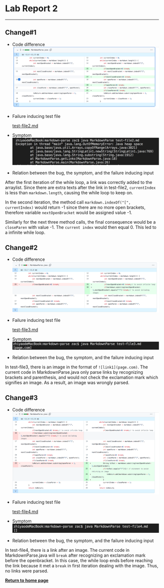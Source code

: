 # Lab Report 2
---
## Change#1

* Code difference
![Screenshot](https://github.com/zhl010/CSE-15L/blob/5991486b493784a5153e27cc105bb487d0d19d8f/Commit%231.png)

* Failure inducing test file

    [test-file2.md](test-file2.md)

* Symptom
![](https://github.com/zhl010/CSE-15L/blob/5991486b493784a5153e27cc105bb487d0d19d8f/Symptom%231.png)

* Relation between the bug, the symptom, and the failure inducing input

After the first iteration of the while loop, a link was correctly added to the arraylist. Since there are extra texts after the link in test-file2, `currentIndex` is less than `markdown.length`, causing the while loop to keep on. 

In the second iteration, the method call `markdown.indexOf("[", currentIndex)` would return -1 since there are no more open brackets, therefore variable `nextOpenBracket` would be assigned value -1. 

Similarly for the next three method calls, the final consequence would be a `closeParen` with value -1. The `current index` would then equal 0. This led to a infinite while loop.

## Change#2

* Code difference
![](https://github.com/zhl010/CSE-15L/blob/5991486b493784a5153e27cc105bb487d0d19d8f/Commit%232.png)
 
* Failure inducing test file

    [test-file3.md](test-file3.md)

* Symptom
![](https://github.com/zhl010/CSE-15L/blob/5991486b493784a5153e27cc105bb487d0d19d8f/Symptom%232.png)

* Relation between the bug, the symptom, and the failure inducing input

In test-file3, there is an image in the format of `![link1](page.com)`. The current code in MarkdownParse.java only parse links by recognizing brackets and parenthesis, and would not check the exclamation mark which signifies an image. As a result, an image was wrongly parsed.

## Change#3

* Code difference
![](https://github.com/zhl010/CSE-15L/blob/5991486b493784a5153e27cc105bb487d0d19d8f/Commit%233.png)

* Failure inducing test file

    [test-file4.md](test-file4.md)

* Symptom
![](https://github.com/zhl010/CSE-15L/blob/5991486b493784a5153e27cc105bb487d0d19d8f/Symptom%233.png)

* Relation between the bug, the symptom, and the failure inducing input

In test-file4, there is a link after an image. The current code in MarkdownParse.java will `break` after recognizing an exclamation mark before the openbracket. In this case, the while loop ends before reaching the link because it met a `break` in first iteration dealing with the image. Thus, no links were parsed. 


[**Return to home page**](index.md)
